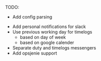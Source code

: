 TODO:
  + Add config parsing
  - Add personal notifications for slack
  - Use previous working day for timelogs
    - based on day of week
    - based on google calender
  - Separate duty and timelogs messengers
  - Add opsjenie support